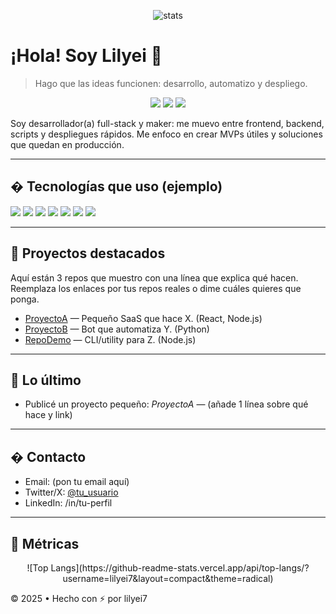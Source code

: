 <!-- Header -->
<p align="center">
  <img src="https://github-readme-stats.vercel.app/api?username=lilyei7&show_icons=true&theme=radical" alt="stats"/>
</p>

# ¡Hola! Soy Lilyei 👋

> Hago que las ideas funcionen: desarrollo, automatizo y despliego.

<p align="center">
  <!-- Badges -->
  <img src="https://img.shields.io/badge/Status-Open%20for%20work-brightgreen">
  <img src="https://img.shields.io/badge/Location-Donde%20esté-blue">
  <img src="https://img.shields.io/badge/Contact-Open-orange">
</p>

Soy desarrollador(a) full-stack y maker: me muevo entre frontend, backend, scripts y despliegues rápidos. Me enfoco en crear MVPs útiles y soluciones que quedan en producción.

---

## � Tecnologías que uso (ejemplo)
<p>
  <img src="https://img.shields.io/badge/JavaScript-F7DF1E?style=flat-square&logo=javascript&logoColor=black"/>
  <img src="https://img.shields.io/badge/TypeScript-3178C6?style=flat-square&logo=typescript&logoColor=white"/>
  <img src="https://img.shields.io/badge/Python-3776AB?style=flat-square&logo=python&logoColor=white"/>
  <img src="https://img.shields.io/badge/Node.js-339933?style=flat-square&logo=node.js&logoColor=white"/>
  <img src="https://img.shields.io/badge/React-61DAFB?style=flat-square&logo=react&logoColor=black"/>
  <img src="https://img.shields.io/badge/TailwindCSS-38B2AC?style=flat-square&logo=tailwind-css&logoColor=white"/>
  <img src="https://img.shields.io/badge/Docker-2496ED?style=flat-square&logo=docker&logoColor=white"/>
</p>

---

## 💼 Proyectos destacados
Aquí están 3 repos que muestro con una línea que explica qué hacen. Reemplaza los enlaces por tus repos reales o dime cuáles quieres que ponga.

- [ProyectoA](https://github.com/lilyei7/ProyectoA) — Pequeño SaaS que hace X. (React, Node.js)
- [ProyectoB](https://github.com/lilyei7/ProyectoB) — Bot que automatiza Y. (Python)
- [RepoDemo](https://github.com/lilyei7/RepoDemo) — CLI/utility para Z. (Node.js)

---

## 📰 Lo último
- Publicé un proyecto pequeño: *ProyectoA* — (añade 1 línea sobre qué hace y link)

---

## � Contacto
- Email: (pon tu email aquí)
- Twitter/X: [@tu_usuario](https://twitter.com/tu_usuario)
- LinkedIn: /in/tu-perfil

---

## 📌 Métricas
<p align="center">
  ![Top Langs](https://github-readme-stats.vercel.app/api/top-langs/?username=lilyei7&layout=compact&theme=radical)
</p>

© 2025 • Hecho con ⚡ por lilyei7
